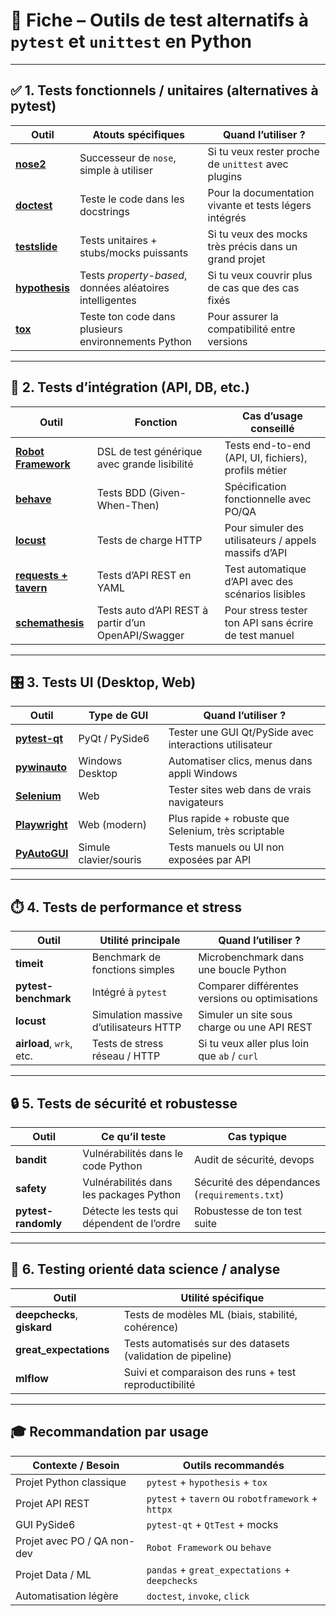 
# 🧪 Fiche – Outils de test alternatifs à `pytest` et `unittest` en Python

---

## ✅ 1. **Tests fonctionnels / unitaires (alternatives à pytest)**

| Outil                                                         | Atouts spécifiques                                       | Quand l’utiliser ?                                     |
| ------------------------------------------------------------- | -------------------------------------------------------- | ------------------------------------------------------ |
| **[nose2](https://nose2.readthedocs.io)**                     | Successeur de `nose`, simple à utiliser                  | Si tu veux rester proche de `unittest` avec plugins    |
| **[doctest](https://docs.python.org/3/library/doctest.html)** | Teste le code dans les docstrings                        | Pour la documentation vivante et tests légers intégrés |
| **[testslide](https://testslide.readthedocs.io/)**            | Tests unitaires + stubs/mocks puissants                  | Si tu veux des mocks très précis dans un grand projet  |
| **[hypothesis](https://hypothesis.readthedocs.io/)**          | Tests *property-based*, données aléatoires intelligentes | Si tu veux couvrir plus de cas que des cas fixés       |
| **[tox](https://tox.readthedocs.io/)**                        | Teste ton code dans plusieurs environnements Python      | Pour assurer la compatibilité entre versions           |

---

## 🔗 2. **Tests d’intégration (API, DB, etc.)**

| Outil                                                   | Fonction                                            | Cas d’usage conseillé                                 |
| ------------------------------------------------------- | --------------------------------------------------- | ----------------------------------------------------- |
| **[Robot Framework](https://robotframework.org/)**      | DSL de test générique avec grande lisibilité        | Tests end-to-end (API, UI, fichiers), profils métier  |
| **[behave](https://behave.readthedocs.io/)**            | Tests BDD (Given-When-Then)                         | Spécification fonctionnelle avec PO/QA                |
| **[locust](https://locust.io)**                         | Tests de charge HTTP                                | Pour simuler des utilisateurs / appels massifs d’API  |
| **[requests + tavern](https://tavern.readthedocs.io/)** | Tests d’API REST en YAML                            | Test automatique d’API avec des scénarios lisibles    |
| **[schemathesis](https://schemathesis.readthedocs.io)** | Tests auto d’API REST à partir d’un OpenAPI/Swagger | Pour stress tester ton API sans écrire de test manuel |

---

## 🎛️ 3. **Tests UI (Desktop, Web)**

| Outil                                              | Type de GUI           | Quand l’utiliser ?                                     |
| -------------------------------------------------- | --------------------- | ------------------------------------------------------ |
| **[pytest-qt](https://pytest-qt.readthedocs.io/)** | PyQt / PySide6        | Tester une GUI Qt/PySide avec interactions utilisateur |
| **[pywinauto](https://pywinauto.github.io/)**      | Windows Desktop       | Automatiser clics, menus dans appli Windows            |
| **[Selenium](https://www.selenium.dev/)**          | Web                   | Tester sites web dans de vrais navigateurs             |
| **[Playwright](https://playwright.dev/python/)**   | Web (modern)          | Plus rapide + robuste que Selenium, très scriptable    |
| **[PyAutoGUI](https://pyautogui.readthedocs.io/)** | Simule clavier/souris | Tests manuels ou UI non exposées par API               |

---

## ⏱️ 4. **Tests de performance et stress**

| Outil                    | Utilité principale                     | Quand l’utiliser ?                             |
| ------------------------ | -------------------------------------- | ---------------------------------------------- |
| **timeit**               | Benchmark de fonctions simples         | Microbenchmark dans une boucle Python          |
| **pytest-benchmark**     | Intégré à `pytest`                     | Comparer différentes versions ou optimisations |
| **locust**               | Simulation massive d’utilisateurs HTTP | Simuler un site sous charge ou une API REST    |
| **airload**, `wrk`, etc. | Tests de stress réseau / HTTP          | Si tu veux aller plus loin que `ab` / `curl`   |

---

## 🔒 5. **Tests de sécurité et robustesse**

| Outil               | Ce qu’il teste                             | Cas typique                                   |
| ------------------- | ------------------------------------------ | --------------------------------------------- |
| **bandit**          | Vulnérabilités dans le code Python         | Audit de sécurité, devops                     |
| **safety**          | Vulnérabilités dans les packages Python    | Sécurité des dépendances (`requirements.txt`) |
| **pytest-randomly** | Détecte les tests qui dépendent de l’ordre | Robustesse de ton test suite                  |

---

## 🧠 6. **Testing orienté data science / analyse**

| Outil                       | Utilité spécifique                                          |
| --------------------------- | ----------------------------------------------------------- |
| **deepchecks**, **giskard** | Tests de modèles ML (biais, stabilité, cohérence)           |
| **great\_expectations**     | Tests automatisés sur des datasets (validation de pipeline) |
| **mlflow**                  | Suivi et comparaison des runs + test reproductibilité       |

---

## 🎓 Recommandation par usage

| Contexte / Besoin           | Outils recommandés                                |
| --------------------------- | ------------------------------------------------- |
| Projet Python classique     | `pytest` + `hypothesis` + `tox`                   |
| Projet API REST             | `pytest` + `tavern` ou `robotframework` + `httpx` |
| GUI PySide6                 | `pytest-qt` + `QtTest` + mocks                    |
| Projet avec PO / QA non-dev | `Robot Framework` ou `behave`                     |
| Projet Data / ML            | `pandas` + `great_expectations` + `deepchecks`    |
| Automatisation légère       | `doctest`, `invoke`, `click`                      |
